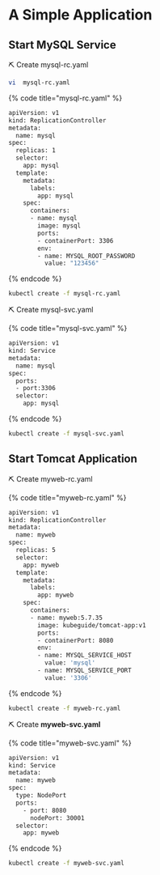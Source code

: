 # A Simple Application

## Start MySQL Service

⛏ Create mysql-rc.yaml

```bash
vi  mysql-rc.yaml
```

{% code title="mysql-rc.yaml" %}
```bash
apiVersion: v1
kind: ReplicationController
metadata:
  name: mysql
spec:
  replicas: 1
  selector:
    app: mysql
  template:
    metadata:
      labels:
        app: mysql
    spec:
      containers:
      - name: mysql
        image: mysql
        ports:
        - containerPort: 3306
        env:
        - name: MYSQL_ROOT_PASSWORD
          value: "123456"      
```
{% endcode %}

```bash
kubectl create -f mysql-rc.yaml
```

⛏ Create mysql-svc.yaml

{% code title="mysql-svc.yaml" %}
```bash
apiVersion: v1
kind: Service
metadata:
  name: mysql
spec:
  ports:
  - port:3306
  selector:
    app: mysql
```
{% endcode %}

```bash
kubectl create -f mysql-svc.yaml
```

## Start Tomcat Application

⛏ Create myweb-rc.yaml

{% code title="myweb-rc.yaml" %}
```bash
apiVersion: v1
kind: ReplicationController
metadata:
  name: myweb
spec:
  replicas: 5
  selector:
    app: myweb
  template:
    metadata:
      labels:
        app: myweb
    spec:
      containers:
      - name: myweb:5.7.35
        image: kubeguide/tomcat-app:v1
        ports:
        - containerPort: 8080
        env:
        - name: MYSQL_SERVICE_HOST
          value: 'mysql'
        - name: MYSQL_SERVICE_PORT
          value: '3306'
```
{% endcode %}

```bash
kubectl create -f myweb-rc.yaml
```

⛏ Create **myweb-svc.yaml**

{% code title="myweb-svc.yaml" %}
```bash
apiVersion: v1
kind: Service
metadata:
  name: myweb
spec:
  type: NodePort
  ports:
    - port: 8080
      nodePort: 30001
  selector:
    app: myweb
```
{% endcode %}

```bash
kubectl create -f myweb-svc.yaml
```



